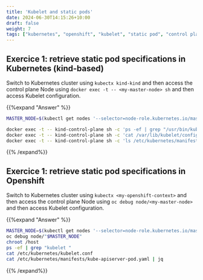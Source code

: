 ```yaml
---
title: 'Kubelet and static pods'
date: 2024-06-30T14:15:26+10:00
draft: false
weight: 7
tags: ["kubernetes", "openshift", "kubelet", "static pod", "control plane"]
---
```



## Exercice 1: retrieve static pod specifications in Kubernetes (kind-based)

Switch to Kubernetes cluster using `kubectx kind-kind` and then access the control plane Node using `docker exec -t -- <my-master-node> sh` and then access Kubelet configuration.

{{%expand "Answer" %}}
```bash
MASTER_NODE=$(kubectl get nodes '--selector=node-role.kubernetes.io/master' -o jsonpath='{.items[0].metadata.name}')

docker exec -t -- kind-control-plane sh -c 'ps -ef | grep "/usr/bin/kubelet"'
docker exec -t -- kind-control-plane sh -c 'cat /var/lib/kubelet/config.yaml | grep -i staticPodPath'
docker exec -t -- kind-control-plane sh -c 'ls /etc/kubernetes/manifests'
```
{{% /expand%}}

## Exercice 1: retrieve static pod specifications in Openshift

Switch to Kubernetes cluster using `kubectx <my-openshift-context>` and then access the control plane Node using `oc debug node/<my-master-node>` and then access Kubelet configuration.

{{%expand "Answer" %}}
```bash
MASTER_NODE=$(kubectl get nodes '--selector=node-role.kubernetes.io/master' -o jsonpath='{.items[0].metadata.name}')
oc debug node/"$MASTER_NODE"
chroot /host
ps -ef | grep "kubelet "
cat /etc/kubernetes/kubelet.conf
cat /etc/kubernetes/manifests/kube-apiserver-pod.yaml | jq
```
{{% /expand%}}
